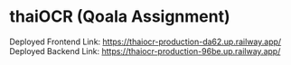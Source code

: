 # thaiOCR (Qoala Assignment)

Deployed Frontend Link: https://thaiocr-production-da62.up.railway.app/
Deployed Backend Link: https://thaiocr-production-96be.up.railway.app/
